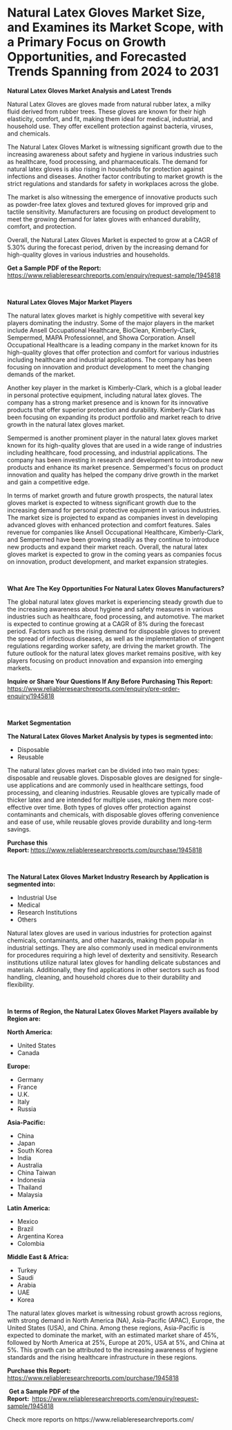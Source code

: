 <p><h1>Natural Latex Gloves Market Size, and Examines its Market Scope, with a Primary Focus on Growth Opportunities, and Forecasted Trends Spanning from 2024 to 2031</h1></p><p><strong>Natural Latex Gloves Market Analysis and Latest Trends</strong></p>
<p><p>Natural Latex Gloves are gloves made from natural rubber latex, a milky fluid derived from rubber trees. These gloves are known for their high elasticity, comfort, and fit, making them ideal for medical, industrial, and household use. They offer excellent protection against bacteria, viruses, and chemicals.</p><p>The Natural Latex Gloves Market is witnessing significant growth due to the increasing awareness about safety and hygiene in various industries such as healthcare, food processing, and pharmaceuticals. The demand for natural latex gloves is also rising in households for protection against infections and diseases. Another factor contributing to market growth is the strict regulations and standards for safety in workplaces across the globe.</p><p>The market is also witnessing the emergence of innovative products such as powder-free latex gloves and textured gloves for improved grip and tactile sensitivity. Manufacturers are focusing on product development to meet the growing demand for latex gloves with enhanced durability, comfort, and protection.</p><p>Overall, the Natural Latex Gloves Market is expected to grow at a CAGR of 5.30% during the forecast period, driven by the increasing demand for high-quality gloves in various industries and households.</p></p>
<p><strong>Get a Sample PDF of the Report:&nbsp;</strong> <a href="https://www.reliableresearchreports.com/enquiry/request-sample/1945818">https://www.reliableresearchreports.com/enquiry/request-sample/1945818</a></p>
<p>&nbsp;</p>
<p><strong>Natural Latex Gloves Major Market Players</strong></p>
<p><p>The natural latex gloves market is highly competitive with several key players dominating the industry. Some of the major players in the market include Ansell Occupational Healthcare, BioClean, Kimberly-Clark, Sempermed, MAPA Professionnel, and Showa Corporation. Ansell Occupational Healthcare is a leading company in the market known for its high-quality gloves that offer protection and comfort for various industries including healthcare and industrial applications. The company has been focusing on innovation and product development to meet the changing demands of the market.</p><p>Another key player in the market is Kimberly-Clark, which is a global leader in personal protective equipment, including natural latex gloves. The company has a strong market presence and is known for its innovative products that offer superior protection and durability. Kimberly-Clark has been focusing on expanding its product portfolio and market reach to drive growth in the natural latex gloves market.</p><p>Sempermed is another prominent player in the natural latex gloves market known for its high-quality gloves that are used in a wide range of industries including healthcare, food processing, and industrial applications. The company has been investing in research and development to introduce new products and enhance its market presence. Sempermed's focus on product innovation and quality has helped the company drive growth in the market and gain a competitive edge.</p><p>In terms of market growth and future growth prospects, the natural latex gloves market is expected to witness significant growth due to the increasing demand for personal protective equipment in various industries. The market size is projected to expand as companies invest in developing advanced gloves with enhanced protection and comfort features. Sales revenue for companies like Ansell Occupational Healthcare, Kimberly-Clark, and Sempermed have been growing steadily as they continue to introduce new products and expand their market reach. Overall, the natural latex gloves market is expected to grow in the coming years as companies focus on innovation, product development, and market expansion strategies.</p></p>
<p>&nbsp;</p>
<p><strong>What Are The Key Opportunities For Natural Latex Gloves Manufacturers?</strong></p>
<p><p>The global natural latex gloves market is experiencing steady growth due to the increasing awareness about hygiene and safety measures in various industries such as healthcare, food processing, and automotive. The market is expected to continue growing at a CAGR of 8% during the forecast period. Factors such as the rising demand for disposable gloves to prevent the spread of infectious diseases, as well as the implementation of stringent regulations regarding worker safety, are driving the market growth. The future outlook for the natural latex gloves market remains positive, with key players focusing on product innovation and expansion into emerging markets.</p></p>
<p><strong>Inquire or Share Your Questions If Any Before Purchasing This Report:</strong> <a href="https://www.reliableresearchreports.com/enquiry/pre-order-enquiry/1945818">https://www.reliableresearchreports.com/enquiry/pre-order-enquiry/1945818</a></p>
<p>&nbsp;</p>
<p><strong>Market Segmentation</strong></p>
<p><strong>The Natural Latex Gloves Market Analysis by types is segmented into:</strong></p>
<p><ul><li>Disposable</li><li>Reusable</li></ul></p>
<p><p>The natural latex gloves market can be divided into two main types: disposable and reusable gloves. Disposable gloves are designed for single-use applications and are commonly used in healthcare settings, food processing, and cleaning industries. Reusable gloves are typically made of thicker latex and are intended for multiple uses, making them more cost-effective over time. Both types of gloves offer protection against contaminants and chemicals, with disposable gloves offering convenience and ease of use, while reusable gloves provide durability and long-term savings.</p></p>
<p><strong>Purchase this Report:&nbsp;</strong><a href="https://www.reliableresearchreports.com/purchase/1945818">https://www.reliableresearchreports.com/purchase/1945818</a></p>
<p>&nbsp;</p>
<p><strong>The Natural Latex Gloves Market Industry Research by Application is segmented into:</strong></p>
<p><ul><li>Industrial Use</li><li>Medical</li><li>Research Institutions</li><li>Others</li></ul></p>
<p><p>Natural latex gloves are used in various industries for protection against chemicals, contaminants, and other hazards, making them popular in industrial settings. They are also commonly used in medical environments for procedures requiring a high level of dexterity and sensitivity. Research institutions utilize natural latex gloves for handling delicate substances and materials. Additionally, they find applications in other sectors such as food handling, cleaning, and household chores due to their durability and flexibility.</p></p>
<p>&nbsp;</p>
<p><strong>In terms of Region, the Natural Latex Gloves Market Players available by Region are:</strong></p>
<p>
    <p> <strong> North America: </strong>
        <ul>
            <li>United States</li>
            <li>Canada</li>
        </ul>
        </p> 
    <p> <strong> Europe: </strong>
        <ul>
            <li>Germany</li>
            <li>France</li>
            <li>U.K.</li>
            <li>Italy</li>
            <li>Russia</li>
        </ul>
        </p> 
    <p> <strong> Asia-Pacific: </strong>
        <ul>
            <li>China</li>
            <li>Japan</li>
            <li>South Korea</li>
            <li>India</li>
            <li>Australia</li>
            <li>China Taiwan</li>
            <li>Indonesia</li>
            <li>Thailand</li>
            <li>Malaysia</li>
        </ul>
        </p> 
    <p> <strong> Latin America: </strong>
        <ul>
            <li>Mexico</li>
            <li>Brazil</li>
            <li>Argentina Korea</li>
            <li>Colombia</li>
        </ul>
        </p> 
    <p> <strong> Middle East & Africa: </strong>
        <ul>
            <li>Turkey</li>
            <li>Saudi</li>
            <li>Arabia</li>
            <li>UAE</li>
            <li>Korea</li>
        </ul>
    </p>
    </p>
<p><p>The natural latex gloves market is witnessing robust growth across regions, with strong demand in North America (NA), Asia-Pacific (APAC), Europe, the United States (USA), and China. Among these regions, Asia-Pacific is expected to dominate the market, with an estimated market share of 45%, followed by North America at 25%, Europe at 20%, USA at 5%, and China at 5%. This growth can be attributed to the increasing awareness of hygiene standards and the rising healthcare infrastructure in these regions.</p></p>
<p><strong>Purchase this Report: </strong><a href="https://www.reliableresearchreports.com/purchase/1945818">https://www.reliableresearchreports.com/purchase/1945818</a></p>
<p>&nbsp;<strong>Get a Sample PDF of the Report:&nbsp;&nbsp;</strong><a href="https://www.reliableresearchreports.com/enquiry/request-sample/1945818">https://www.reliableresearchreports.com/enquiry/request-sample/1945818</a></p>
<p><strong></strong></p>
<p>Check more reports on https://www.reliableresearchreports.com/</p>
